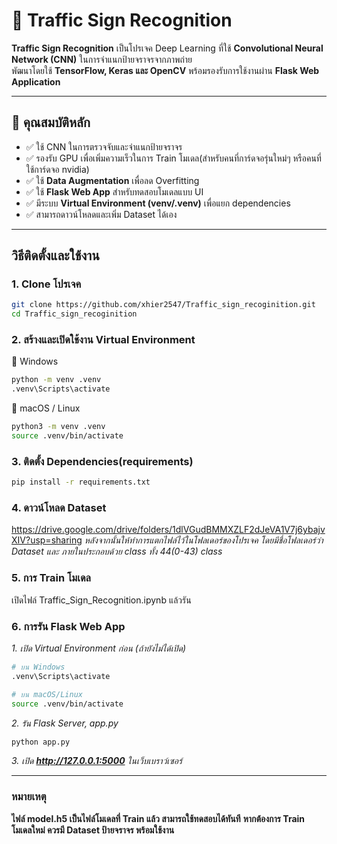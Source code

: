 # 🚦 Traffic Sign Recognition

**Traffic Sign Recognition** เป็นโปรเจค Deep Learning ที่ใช้ **Convolutional Neural Network (CNN)** ในการจำแนกป้ายจราจรจากภาพถ่าย  
พัฒนาโดยใช้ **TensorFlow, Keras และ OpenCV** พร้อมรองรับการใช้งานผ่าน **Flask Web Application**  

---

## 📌 คุณสมบัติหลัก
- ✅ ใช้ CNN ในการตรวจจับและจำแนกป้ายจราจร
- ✅ รองรับ GPU เพื่อเพิ่มความเร็วในการ Train โมเดล(สำหรับคนที่การ์ดจอรุ่นใหม่ๆ หรือคนที่ใช้การ์ดจอ nvidia)
- ✅ ใช้ **Data Augmentation** เพื่อลด Overfitting
- ✅ ใช้ **Flask Web App** สำหรับทดสอบโมเดลแบบ UI
- ✅ มีระบบ **Virtual Environment (venv/.venv)** เพื่อแยก dependencies
- ✅ สามารถดาวน์โหลดและเพิ่ม Dataset ได้เอง

---

## วิธีติดตั้งและใช้งาน

### **1. Clone โปรเจค**
```bash
git clone https://github.com/xhier2547/Traffic_sign_recoginition.git
cd Traffic_sign_recoginition
```

### **2.  สร้างและเปิดใช้งาน Virtual Environment**
🔹 Windows
```bash
python -m venv .venv
.venv\Scripts\activate
```

🔹 macOS / Linux
```bash
python3 -m venv .venv
source .venv/bin/activate
```

### **3. ติดตั้ง Dependencies(requirements)**
```bash
pip install -r requirements.txt
```

### **4.  ดาวน์โหลด Dataset**

https://drive.google.com/drive/folders/1dlVGudBMMXZLF2dJeVA1V7j6ybajvXIV?usp=sharing
*หลังจากนั้นให้ทำการแตกไฟล์ไว้ในโฟลเดอร์ของโปรเจค โดยมีชื่อโฟลเดอร์ว่า Dataset และ ภายในประกอบด้วย class ทั้ง 44(0-43) class*

### **5.  การ Train โมเดล**

เปิดไฟล์ Traffic_Sign_Recognition.ipynb แล้วรัน

### **6️. การรัน Flask Web App**
*1. เปิด Virtual Environment ก่อน (ถ้ายังไม่ได้เปิด)*
```bash
# บน Windows
.venv\Scripts\activate

# บน macOS/Linux
source .venv/bin/activate

```

*2. รัน Flask Server, app.py*
```bash
python app.py

```

*3. เปิด **http://127.0.0.1:5000** ในเว็บเบราว์เซอร์*

---

### **หมายเหตุ**
**ไฟล์ model.h5 เป็นไฟล์โมเดลที่ Train แล้ว สามารถใช้ทดสอบได้ทันที**
**หากต้องการ Train โมเดลใหม่ ควรมี Dataset ป้ายจราจร พร้อมใช้งาน**